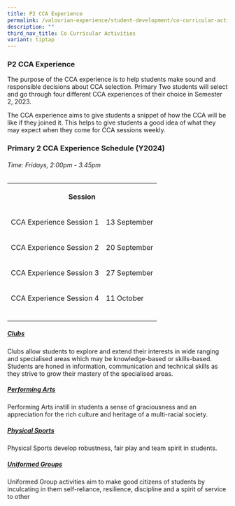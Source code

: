 ```yaml
---
title: P2 CCA Experience
permalink: /valourian-experience/student-development/co-curricular-activities/p2-cca-experience-2023/
description: ""
third_nav_title: Co Curricular Activities
variant: tiptap
---
```

<h3>P2 CCA Experience</h3>
<p>The purpose of the CCA experience is to help students make sound and responsible
decisions about CCA selection. Primary Two students will select and go
through four different CCA experiences of their choice in Semester 2, 2023.</p>
<p>The CCA experience aims to give students a snippet of how the CCA will
be like if they joined it. This helps to give students a good idea of what
they may expect when they come for CCA sessions weekly.</p>
<h3>Primary 2 CCA Experience Schedule (Y2024)</h3>
<h6>Time: Fridays, 2:00pm - 3.45pm</h6>
<table style="minWidth: 50px">
<colgroup>
<col>
<col>
</colgroup>
<tbody>
<tr>
<th rowspan="1" colspan="2">
<p>Session</p>
</th>
</tr>
<tr>
<td rowspan="1" colspan="1">
<p>CCA Experience Session 1</p>
</td>
<td rowspan="1" colspan="1">
<p>13 September</p>
</td>
</tr>
<tr>
<td rowspan="1" colspan="1">
<p>CCA Experience Session 2</p>
</td>
<td rowspan="1" colspan="1">
<p>20 September</p>
</td>
</tr>
<tr>
<td rowspan="1" colspan="1">
<p>CCA Experience Session 3</p>
</td>
<td rowspan="1" colspan="1">
<p>27 September</p>
</td>
</tr>
<tr>
<td rowspan="1" colspan="1">
<p>CCA Experience Session 4</p>
</td>
<td rowspan="1" colspan="1">
<p>11 October</p>
</td>
</tr>
<tr>
<td rowspan="1" colspan="1">
<p></p>
</td>
<td rowspan="1" colspan="1">
<p></p>
</td>
</tr>
</tbody>
</table>
<h5><strong><a href="/student-development/co-curricular-activities/clubs/" rel="noopener noreferrer nofollow" target="_blank">Clubs</a></strong><br></h5>
<p>Clubs allow students to explore and extend their interests in wide ranging
and specialised areas which may be knowledge-based or skills-based. Students
are honed in information, communication and technical skills as they strive
to grow their mastery of the specialised areas.</p>
<h5><strong><a href="/student-development/co-curricular-activities/performing-arts/" rel="noopener noreferrer nofollow" target="_blank">Performing Arts</a></strong><br></h5>
<p>Performing Arts instill in students a sense of graciousness and an appreciation
for the rich culture and heritage of a multi-racial society.&nbsp;</p>
<h5><strong><a href="/student-development/co-curricular-activities/physical-sports/" rel="noopener noreferrer nofollow" target="_blank">Physical Sports</a></strong><br></h5>
<p>Physical Sports develop robustness, fair play and team spirit in students.</p>
<h5><strong><a href="/student-development/co-curricular-activities/uniformed-groups/" rel="noopener noreferrer nofollow" target="_blank">Uniformed Groups</a></strong><br></h5>
<p>Uniformed Group activities aim to make good citizens of students by inculcating
in them self-reliance, resilience, discipline and a spirit of service to
other</p>